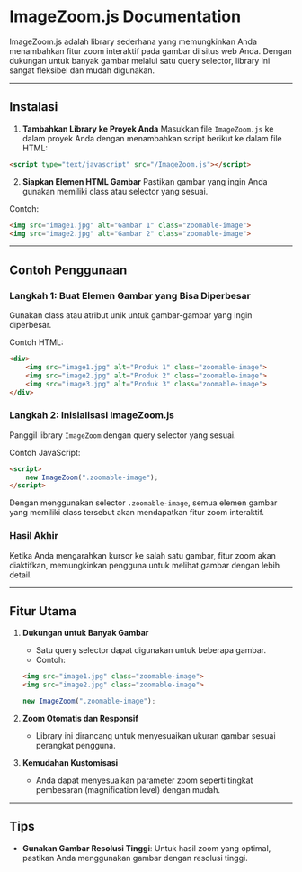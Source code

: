 # ImageZoom.js Documentation

ImageZoom.js adalah library sederhana yang memungkinkan Anda menambahkan fitur zoom interaktif pada gambar di situs web Anda. Dengan dukungan untuk banyak gambar melalui satu query selector, library ini sangat fleksibel dan mudah digunakan.

---

## Instalasi

1. **Tambahkan Library ke Proyek Anda**
   Masukkan file `ImageZoom.js` ke dalam proyek Anda dengan menambahkan script berikut ke dalam file HTML:

```html
<script type="text/javascript" src="/ImageZoom.js"></script>
```

2. **Siapkan Elemen HTML Gambar**
   Pastikan gambar yang ingin Anda gunakan memiliki class atau selector yang sesuai.

Contoh:

```html
<img src="image1.jpg" alt="Gambar 1" class="zoomable-image">
<img src="image2.jpg" alt="Gambar 2" class="zoomable-image">
```

---

## Contoh Penggunaan

### Langkah 1: Buat Elemen Gambar yang Bisa Diperbesar
Gunakan class atau atribut unik untuk gambar-gambar yang ingin diperbesar.

Contoh HTML:

```html
<div>
    <img src="image1.jpg" alt="Produk 1" class="zoomable-image">
    <img src="image2.jpg" alt="Produk 2" class="zoomable-image">
    <img src="image3.jpg" alt="Produk 3" class="zoomable-image">
</div>
```

### Langkah 2: Inisialisasi ImageZoom.js
Panggil library `ImageZoom` dengan query selector yang sesuai.

Contoh JavaScript:

```html
<script>
    new ImageZoom(".zoomable-image");
</script>
```

Dengan menggunakan selector `.zoomable-image`, semua elemen gambar yang memiliki class tersebut akan mendapatkan fitur zoom interaktif.

### Hasil Akhir
Ketika Anda mengarahkan kursor ke salah satu gambar, fitur zoom akan diaktifkan, memungkinkan pengguna untuk melihat gambar dengan lebih detail.

---

## Fitur Utama

1. **Dukungan untuk Banyak Gambar**
   - Satu query selector dapat digunakan untuk beberapa gambar.
   - Contoh:

   ```html
   <img src="image1.jpg" class="zoomable-image">
   <img src="image2.jpg" class="zoomable-image">
   ```
   
   ```javascript
   new ImageZoom(".zoomable-image");
   ```

2. **Zoom Otomatis dan Responsif**
   - Library ini dirancang untuk menyesuaikan ukuran gambar sesuai perangkat pengguna.

3. **Kemudahan Kustomisasi**
   - Anda dapat menyesuaikan parameter zoom seperti tingkat pembesaran (magnification level) dengan mudah.

---

## Tips

- **Gunakan Gambar Resolusi Tinggi**: Untuk hasil zoom yang optimal, pastikan Anda menggunakan gambar dengan resolusi tinggi.
